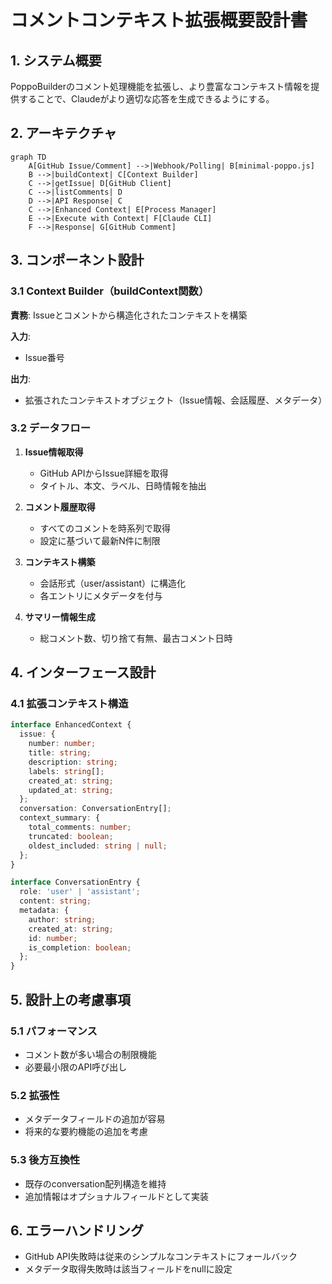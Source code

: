 # コメントコンテキスト拡張概要設計書

## 1. システム概要

PoppoBuilderのコメント処理機能を拡張し、より豊富なコンテキスト情報を提供することで、Claudeがより適切な応答を生成できるようにする。

## 2. アーキテクチャ

```mermaid
graph TD
    A[GitHub Issue/Comment] -->|Webhook/Polling| B[minimal-poppo.js]
    B -->|buildContext| C[Context Builder]
    C -->|getIssue| D[GitHub Client]
    C -->|listComments| D
    D -->|API Response| C
    C -->|Enhanced Context| E[Process Manager]
    E -->|Execute with Context| F[Claude CLI]
    F -->|Response| G[GitHub Comment]
```

## 3. コンポーネント設計

### 3.1 Context Builder（buildContext関数）
**責務**: Issueとコメントから構造化されたコンテキストを構築

**入力**: 
- Issue番号

**出力**:
- 拡張されたコンテキストオブジェクト（Issue情報、会話履歴、メタデータ）

### 3.2 データフロー

1. **Issue情報取得**
   - GitHub APIからIssue詳細を取得
   - タイトル、本文、ラベル、日時情報を抽出

2. **コメント履歴取得**
   - すべてのコメントを時系列で取得
   - 設定に基づいて最新N件に制限

3. **コンテキスト構築**
   - 会話形式（user/assistant）に構造化
   - 各エントリにメタデータを付与

4. **サマリー情報生成**
   - 総コメント数、切り捨て有無、最古コメント日時

## 4. インターフェース設計

### 4.1 拡張コンテキスト構造
```typescript
interface EnhancedContext {
  issue: {
    number: number;
    title: string;
    description: string;
    labels: string[];
    created_at: string;
    updated_at: string;
  };
  conversation: ConversationEntry[];
  context_summary: {
    total_comments: number;
    truncated: boolean;
    oldest_included: string | null;
  };
}

interface ConversationEntry {
  role: 'user' | 'assistant';
  content: string;
  metadata: {
    author: string;
    created_at: string;
    id: number;
    is_completion: boolean;
  };
}
```

## 5. 設計上の考慮事項

### 5.1 パフォーマンス
- コメント数が多い場合の制限機能
- 必要最小限のAPI呼び出し

### 5.2 拡張性
- メタデータフィールドの追加が容易
- 将来的な要約機能の追加を考慮

### 5.3 後方互換性
- 既存のconversation配列構造を維持
- 追加情報はオプショナルフィールドとして実装

## 6. エラーハンドリング
- GitHub API失敗時は従来のシンプルなコンテキストにフォールバック
- メタデータ取得失敗時は該当フィールドをnullに設定